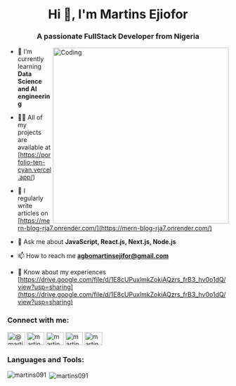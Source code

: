 <h1 align="center">Hi 👋, I'm Martins Ejiofor</h1>
<h3 align="center">A passionate FullStack Developer from Nigeria</h3>
<img align="right" alt="Coding" width="400" src="https://camo.githubusercontent.com/7de37139d0b4c1ce40865e799b446c0e963a3dd8fb68d239707237c40604fa3d/68747470733a2f2f63646e2e6472696262626c652e636f6d2f75736572732f3733303730332f73637265656e73686f74732f363538313234332f6176656e746f2e676966" />

- 🌱 I’m currently learning **Data Science and AI engineering**

- 👨‍💻 All of my projects are available at [https://porfolio-ten-cyan.vercel.app/)

- 📝 I regularly write articles on [https://mern-blog-rja7.onrender.com/](https://mern-blog-rja7.onrender.com/)

- 💬 Ask me about **JavaScript, React.js, Next.js, Node.js**

- 📫 How to reach me **agbomartinsejifor@gmail.com**

- 📄 Know about my experiences [https://drive.google.com/file/d/1E8cUPuxlmkZokiAQzrs_frB3_hv0o1dQ/view?usp=sharing](https://drive.google.com/file/d/1E8cUPuxlmkZokiAQzrs_frB3_hv0o1dQ/view?usp=sharing)

<h3 align="left">Connect with me:</h3>
<p align="left">
    <a href="https://twitter.com/@martin-ejiofor" target="blank"><img align="center" src="https://raw.githubusercontent.com/rahuldkjain/github-profile-readme-generator/master/src/images/icons/Social/twitter.svg" alt="@martin-ejiofor" height="30" width="40" /></a>
    <a href="https://linkedin.com/in/martins ejiofor" target="blank"><img align="center" src="https://raw.githubusercontent.com/rahuldkjain/github-profile-readme-generator/master/src/images/icons/Social/linked-in-alt.svg" alt="martins ejiofor" height="30" width="40" /></a>
    <a href="https://fb.com/martins_ejiofor" target="blank"><img align="center" src="https://raw.githubusercontent.com/rahuldkjain/github-profile-readme-generator/master/src/images/icons/Social/facebook.svg" alt="martins_ejiofor" height="30" width="40" /></a>
    <a href="https://instagram.com/martinsejiofo" target="blank"><img align="center" src="https://raw.githubusercontent.com/rahuldkjain/github-profile-readme-generator/master/src/images/icons/Social/instagram.svg" alt="martinsejiofo" height="30" width="40" /></a>
    <a href="https://www.youtube.com/c/martinsejifor" target="blank"><img align="center" src="https://raw.githubusercontent.com/rahuldkjain/github-profile-readme-generator/master/src/images/icons/Social/youtube.svg" alt="martinsejifor" height="30" width="40" /></a>
</p>

<h3 align="left">Languages and Tools:</h3>
<p align="left"> 
    <!-- Your tools and languages icons here -->
</p>

<p><img align="left" src="https://github-readme-stats.vercel.app/api/top-langs?username=martins091&show_icons=true&locale=en&layout=compact" alt="martins091" /></p>

<p>&nbsp;<img align="center" src="https://github-readme-stats.vercel.app/api?username=martins091&show_icons=true&locale=en" alt="martins091" /></p>
